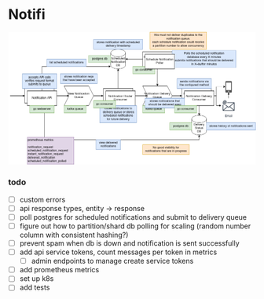 # Notifi

![diagram.png](diagram.png)



### todo
- [ ] custom errors 
- [ ] api response types, entity -> response
- [ ] poll postgres for scheduled notifications and submit to delivery queue
- [ ] figure out how to partition/shard db polling for scaling (random number column with consistent hashing?)
- [ ] prevent spam when db is down and notification is sent successfully
- [ ] add api service tokens, count messages per token in metrics
  - [ ] admin endpoints to manage create service tokens
- [ ] add prometheus metrics
- [ ] set up k8s
- [ ] add tests